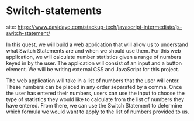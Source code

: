 # Switch-statements

site: https://www.davidayo.com/stackup-tech/javascript-intermediate/js-switch-statement/

In this quest, we will build a web application that will allow us to understand what Switch Statements are and when we should use them. For this web application, we will calculate number statistics given a range of numbers keyed in by the user. The application will consist of an input and a button element. We will be writing external CSS and JavaScript for this project.

The web application will take in a list of numbers that the user will enter. These numbers can be placed in any order separated by a comma. Once the user has entered their numbers, users can use the input to choose the type of statistics they would like to calculate from the list of numbers they have entered. From there, we can use the Switch Statement to determine which formula we would want to apply to the list of numbers provided to us.
